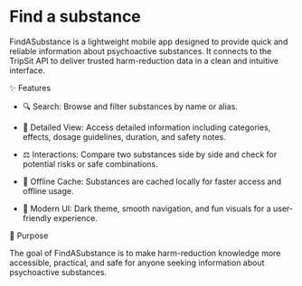 Find a substance
================

FindASubstance is a lightweight mobile app designed to provide quick and reliable information about psychoactive substances.
It connects to the TripSit API to deliver trusted harm-reduction data in a clean and intuitive interface.

✨ Features

- 🔍 Search: Browse and filter substances by name or alias.

- 📖 Detailed View: Access detailed information including categories, effects, dosage guidelines, duration, and safety notes.

- ⚖️ Interactions: Compare two substances side by side and check for potential risks or safe combinations.

- 🧩 Offline Cache: Substances are cached locally for faster access and offline usage.

- 🎨 Modern UI: Dark theme, smooth navigation, and fun visuals for a user-friendly experience.

🎯 Purpose

The goal of FindASubstance is to make harm-reduction knowledge more accessible, practical, and safe for anyone seeking information about psychoactive substances.